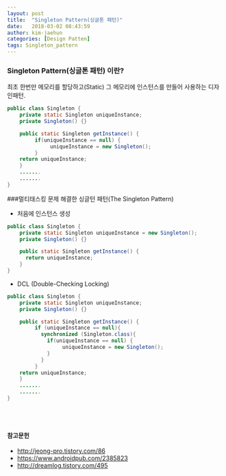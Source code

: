 ```yaml
---
layout: post
title:  "Singleton Pattern(싱글톤 패턴)"
date:   2018-03-02 08:43:59
author: kim-jaehun
categories: [Design Patten]
tags: Singleton_pattern
---
```


### Singleton Pattern(싱글톤 패턴) 이란?

최초 한번만 메모리를 할당하고(Static) 그 메모리에 인스턴스를 만들어 사용하는 디자인패턴.


```JAVA
public class Singleton {
    private static Singleton uniqueInstance;
    private Singleton() {}

    public static Singleton getInstance() {
         if(uniqueInstance == null) {
              uniqueInstance = new Singleton();
         }
    return uniqueInstance;
    }
    .......
    .......
}
```

###멀티태스킹 문제 해결한 싱글턴 패턴(The Singleton Pattern)

- 처음에 인스턴스 생성
```JAVA
public class Singleton {
    private static Singleton uniqueInstance = new Singleton();
    private Singleton() {}

    public static Singleton getInstance() {    
      return uniqueInstance;
    }
}
```

- DCL (Double-Checking Locking)
```JAVA
public class Singleton {
    private static Singleton uniqueInstance;
    private Singleton() {}

    public static Singleton getInstance() {
         if (uniqueInstance == null){
           synchronized (Singleton.class){
             if(uniqueInstance == null) {
                  uniqueInstance = new Singleton();
             }
           }
         }
    return uniqueInstance;
    }
    .......
    .......
}
```


<br><br>
#### 참고문헌
* http://jeong-pro.tistory.com/86
* https://www.androidpub.com/2385823
* http://dreamlog.tistory.com/495
